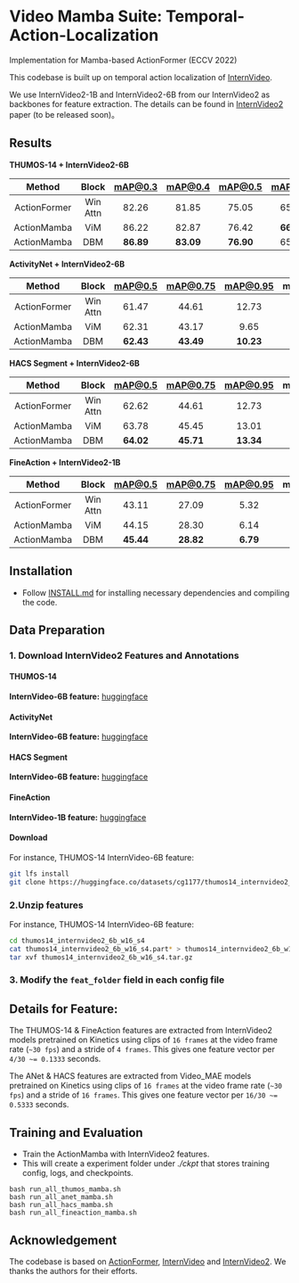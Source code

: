 # Video Mamba Suite: Temporal-Action-Localization
Implementation for Mamba-based ActionFormer (ECCV 2022) 

This codebase is built up on temporal action localization of [InternVideo](https://arxiv.org/abs/2212.03191).


We use InternVideo2-1B and InternVideo2-6B from our InternVideo2 as backbones for feature extraction. The details can be found in [InternVideo2]() paper (to be released soon)。


## Results 

**THUMOS-14 + InternVideo2-6B**

|Method | Block | mAP@0.3 | mAP@0.4 | mAP@0.5 | mAP@0.6 | mAP@0.7 | mAP@Avg |
|:----:|:-----:|:----------------:|:-------:|:-------:|:-------:|:-------:|:-------:|
ActionFormer | Win Attn | 82.26 | 81.85 | 75.05 | 65.82 | 50.27 | 71.86 |
ActionMamba | ViM | 86.22 | 82.87 | 76.42 | **66.43** | 50.25 | 72.44 |
ActionMamba | DBM | **86.89** | **83.09** | **76.90** | 65.91 | **50.82** | **72.72** |



**ActivityNet + InternVideo2-6B**

|Method | Block | mAP@0.5 | mAP@0.75 | mAP@0.95 | mAP@Avg |
|:----:|:-----:|:----------------:|:-------:|:-------:|:-------:
ActionFormer | Win Attn | 61.47 | 44.61 | 12.73 | 41.19 |
ActionMamba | ViM | 62.31 | 43.17 | 9.65 | 41.77 |
ActionMamba | DBM | **62.43** | **43.49** | **10.23** | **42.02** |

**HACS Segment + InternVideo2-6B**

|Method | Block | mAP@0.5 | mAP@0.75 | mAP@0.95 | mAP@Avg |
|:----:|:-----:|:----------------:|:-------:|:-------:|:-------:
ActionFormer | Win Attn | 62.62 | 44.61 | 12.73 | 43.34 |
ActionMamba | ViM | 63.78 | 45.45 | 13.01 | 44.26 |
ActionMamba | DBM | **64.02** | **45.71** | **13.34** | **44.56** |

**FineAction + InternVideo2-1B**

|Method | Block | mAP@0.5 | mAP@0.75 | mAP@0.95 | mAP@Avg |
|:----:|:-----:|:----------------:|:-------:|:-------:|:-------:
ActionFormer | Win Attn | 43.11 | 27.09 | 5.32 | 27.22 |
ActionMamba | ViM | 44.15 | 28.30 | 6.14 | 28.36 |
ActionMamba | DBM | **45.44** | **28.82** | **6.79** | **29.04** | 



## Installation
* Follow [INSTALL.md](./INSTALL.md) for installing necessary dependencies and compiling the code.
## Data Preparation
### 1. Download InternVideo2 Features and Annotations

#### THUMOS-14
**InternVideo-6B feature:** [huggingface](https://huggingface.co/datasets/cg1177/thumos14_internvideo2_6b_w16_s4)

#### ActivityNet
**InternVideo-6B feature:** [huggingface](https://huggingface.co/datasets/cg1177/activitynet_internvideo2_6b_w16_s8)

#### HACS Segment
**InternVideo-6B feature:** [huggingface](https://huggingface.co/datasets/cg1177/hacs_segment_internvideo2_6b_w16_s8)

#### FineAction
**InternVideo-1B feature:** [huggingface](https://huggingface.co/datasets/cg1177/fineaction_internvideo2_1b_w16_s4)


#### Download
For instance, THUMOS-14 InternVideo-6B feature:
```bash
git lfs install
git clone https://huggingface.co/datasets/cg1177/thumos14_internvideo2_6b_w16_s4
```


### 2.Unzip features

For instance, THUMOS-14 InternVideo-6B feature:
```bash
cd thumos14_internvideo2_6b_w16_s4
cat thumos14_internvideo2_6b_w16_s4.part* > thumos14_internvideo2_6b_w16_s4.tar.gz
tar xvf thumos14_internvideo2_6b_w16_s4.tar.gz
```

### 3. Modify the `feat_folder` field in each config file


## Details for Feature: 
The THUMOS-14 & FineAction features are extracted from InternVideo2 models pretrained on Kinetics using clips of `16 frames` at the video frame rate (`~30 fps`) and a stride of `4 frames`. This gives one feature vector per `4/30 ~= 0.1333` seconds.

The ANet & HACS features are extracted from Video_MAE models pretrained on Kinetics using clips of `16 frames` at the video frame rate (`~30 fps`) and a stride of `16 frames`. This gives one feature vector per `16/30 ~= 0.5333` seconds.



## Training and Evaluation
* Train the ActionMamba with InternVideo2 features. 
* This will create a experiment folder under *./ckpt* that stores training config, logs, and checkpoints.
```shell
bash run_all_thumos_mamba.sh
bash run_all_anet_mamba.sh
bash run_all_hacs_mamba.sh
bash run_all_fineaction_mamba.sh
```




## Acknowledgement

The codebase is based on [ActionFormer](https://github.com/ChinaYi/ASFormer), [InternVideo](https://github.com/OpenGVLab/InternVideo) and [InternVideo2]().
We thanks the authors for their efforts.